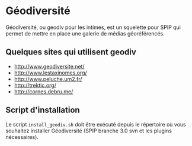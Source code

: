 Géodiversité
============

Géodiversité, ou geodiv pour les intimes, est un squelette pour SPIP qui permet de mettre en place une galerie de médias géoréférencés.


Quelques sites qui utilisent geodiv
------

- http://www.geodiversite.net/
- http://www.lestaxinomes.org/
- http://www.peluche.um2.fr/
- http://trektic.org/
- http://cornes.debru.me/

Script d'installation
------

Le script ```install_geodiv.sh``` doit être exécuté depuis le répertoire où vous souhaitez installer Géodiversité (SPIP branche 3.0 svn et les plugins nécessaires).
